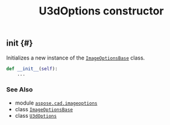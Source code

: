 ﻿---
title: U3dOptions constructor
second_title: Aspose.CAD for Python via .NET API References
description: 
type: docs
weight: 10
url: /aspose.cad.imageoptions/u3doptions/__init__/
is_root: false
---

## __init__ {#}

Initializes a new instance of the [`ImageOptionsBase`](/cad/python-net/aspose.cad/imageoptionsbase) class.



```python
def __init__(self):
    ...
```





### See Also
* module [`aspose.cad.imageoptions`](../../)
* class [`ImageOptionsBase`](/cad/python-net/aspose.cad/imageoptionsbase)
* class [`U3dOptions`](/cad/python-net/aspose.cad.imageoptions/u3doptions)
